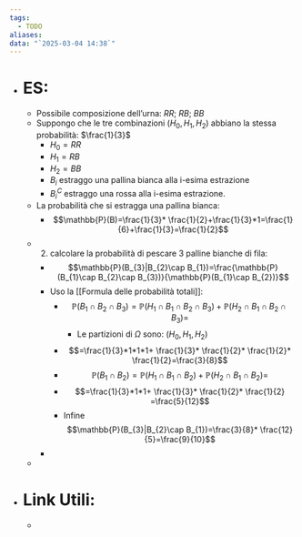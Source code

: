 ```yaml
---
tags:
  - TODO
aliases: 
data: "`2025-03-04 14:38`"
---
```

- # ES:
	- Possibile composizione dell’urna: $RR$; $RB$; $BB$ 
	- Suppongo che le tre combinazioni ($H_{0},H_{1},H_{2}$) abbiano la stessa probabilità: $\frac{1}{3}$
		- $H_{0}=RR$
		- $H_{1}=RB$
		- $H_{2}=BB$
		- $B_{i}$ estraggo una pallina bianca alla i-esima estrazione
		- $B_{i}^{C}$ estraggo una rossa alla i-esima estrazione.
	- La probabilità che si estragga una pallina bianca:
		- $$\mathbb{P}(B)=\frac{1}{3}* \frac{1}{2}+\frac{1}{3}*1=\frac{1}{6}+\frac{1}{3}=\frac{1}{2}$$
	- 2) calcolare la probabilità di pescare 3 palline bianche di fila:
		- $$\mathbb{P}(B_{3}|B_{2}\cap B_{1})=\frac{\mathbb{P}(B_{1}\cap B_{2}\cap B_{3})}{\mathbb{P}(B_{1}\cap B_{2})}$$
		- Uso la [[Formula delle probabilità totali]]:
			- $$\mathbb{P}(B_{1}\cap B_{2}\cap B_{3})=\mathbb{P}(H_{1}\cap B_{1}\cap B_{2}\cap B_{3})+\mathbb{P}(H_{2}\cap B_{1}\cap B_{2}\cap B_{3})=$$
				- Le partizioni di $\Omega$ sono: $(H_{0},H_{1},H_{2})$
			- $$=\frac{1}{3}*1*1*1+ \frac{1}{3}* \frac{1}{2}* \frac{1}{2}* \frac{1}{2}=\frac{3}{8}$$
			- $$\mathbb{P}(B_{1}\cap B_{2})=\mathbb{P}(H_{1}\cap B_{1}\cap B_{2})+\mathbb{P}(H_{2}\cap B_{1}\cap B_{2})=$$
			- $$=\frac{1}{3}*1*1+ \frac{1}{3}* \frac{1}{2}* \frac{1}{2} =\frac{5}{12}$$
			- Infine $$\mathbb{P}(B_{3}|B_{2}\cap B_{1})=\frac{3}{8}* \frac{12}{5}=\frac{9}{10}$$
		- 
	- 
- # Link Utili:
	- 
